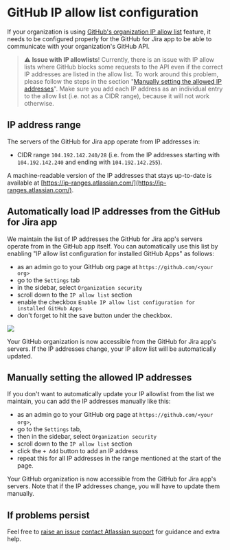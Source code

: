 # GitHub IP allow list configuration

If your organization is using [GitHub's organization IP allow list](https://docs.github.com/en/organizations/keeping-your-organization-secure/managing-allowed-ip-addresses-for-your-organization) feature, it needs to
be configured properly for the GitHub for Jira app to be able to communicate with your organization's GitHub API.

> :warning: **Issue with IP allowlists**! Currently, there is an issue with IP allow lists where GitHub blocks some requests to the API even if the correct IP addresses are listed in the allow list. To work around this problem, please follow the steps in the section "[Manually setting the allowed IP addresses](#manually-setting-the-allowed-ip-addresses)". Make sure you add each IP address as an individual entry to the allow list (i.e. not as a CIDR range), because it will not work otherwise.

## IP address range

The servers of the GitHub for Jira app operate from IP addresses in:

- CIDR range `104.192.142.240/28` (i.e. from the IP addresses starting with `104.192.142.240` and ending with `104.192.142.255`).

A machine-readable version of the IP addresses that stays up-to-date is available at [https://ip-ranges.atlassian.com/](https://ip-ranges.atlassian.com/).

## Automatically load IP addresses from the GitHub for Jira app

We maintain the list of IP addresses the GitHub for Jira app's servers operate from in the GitHub app itself. You can automatically use this list by enabling "IP allow list configuration for installed GitHub Apps" as follows:

- as an admin go to your GitHub org page at `https://github.com/<your org>`
- go to the `Settings` tab 
- in the sidebar, select `Organization security` 
- scroll down to the `IP allow list` section
- enable the checkbox `Enable IP allow list configuration for installed GitHub Apps`
- don't forget to hit the save button under the checkbox.

![](images/github-ip-allowlist.png)

Your GitHub organization is now accessible from the GitHub for Jira app's servers. If the IP addresses change, your IP allow list will be automatically updated.

## Manually setting the allowed IP addresses

If you don't want to automatically update your IP allowlist from the list we maintain, you can add the IP addresses manually like this:

- as an admin go to your GitHub org page at `https://github.com/<your org>`, 
- go to the `Settings` tab, 
- then in the sidebar, select `Organization security`
- scroll down to the `IP allow list` section
- click the `+ Add` button to add an IP address
- repeat this for all IP addresses in the range mentioned at the start of the page.

Your GitHub organization is now accessible from the GitHub for Jira app's servers. Note that if the IP addresses change, you will have to update them manually.

## If problems persist

Feel free to [raise an issue](https://github.com/atlassian/github-for-jira/issues) [contact Atlassian support](https://support.atlassian.com/contact/#/?inquiry_category=technical_issues&is_cloud=true&product_key=third-party-product) for guidance and extra help.
